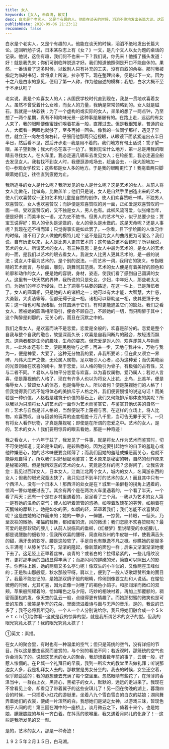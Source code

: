 ```yaml
---
title: 女人
keywords: [女人, 朱自清, 散文]
desc: 白水是个老实人，又是个有趣的人。他能在谈天的时候，滔滔不绝地发出长篇大论。这回听勉子说，日本某杂志上有《女？》一文，是几个文人以女为题的桌话的记录。
publishDate: 2020-09-06 21:23:12
recommend: false
---
```


白水是个老实人，又是个有趣的人。他能在谈天的时候，滔滔不绝地发出长篇大论。这回听勉子说，日本某杂志上有《女？》一文，是几个文人以女为题的桌话的记录。他说，这倒有趣，我们何不也来一下？我们说，你先来！他搔了搔头发道：好！就是我先来；你们可别临阵脱逃才好。我们知道他照例是开口不能自休的。果然，一番话费了这多时候，以致别人只有补充的工夫，没有自叙的余裕。那时我被指定为临时书记，曾将桌上所说，拉杂写下。现在整理出来，便是以下一文。因为十之八是白水的意见，便用了第一人称，作为他自述的模样；我想，白水大概不至于不承认吧？

老实说，我是个欢喜女人的人；从国民学校时代直到现在，我总一贯地欢喜着女人。虽然不曾受着什么女难，而女人的力量，我确是常常领略到的。女人就是磁石，我就是一块软铁；为了一个虚构的或实际的女人，呆呆的想了一两点钟，乃至想了一两个星期，真有不知肉味光景--这种事是屡屡有的。在路上走，远远的有女人来了，我的眼睛便像蜜蜂们嗅着花香一般，直攫过去。但是我很知足，普通的女人，大概看一两眼也就够了，至多再掉一回头。像我的一位同学那样，遇见了异性，就立正--向左或向右转，仔细用他那两只近视眼，从眼镜下面紧紧追出去半日半日，然后看不见，然后开步走--我是用不着的。我们地方有句土话说：乖子望一眼，呆子望到晚；我大约总在乖子一边了。我到无论什么地方，第一总是用我的眼睛去寻找女人。在火车里，我必走遍几辆车去发见女人；在轮船里，我必走遍全船去发见女人。我若找不到女人时，我便逛游戏场去，赶庙会去，--我大胆地加一句--参观女学校去；这些都是女人多的地方。于是我的眼睛更忙了！我拖着两只脚跟着她们走，往往直到疲倦为止。

我所追寻的女人是什么呢？我所发见的女人是什么呢？这是艺术的女人。从前人将女人比做花，比做鸟，比做羔羊；他们只是说，女人是自然手里创造出来的艺术，使人们欢喜赞叹--正如艺术的儿童是自然的创作，使人们欢喜赞叹一样。不独男人欢喜赞叹，女人也欢喜赞叹；而妒便是欢喜赞叹的另一面，正如爱是欢喜赞叹的一面一样。受欢喜赞叹的，又不独是女人，男人也有。此柳风流可爱，似张绪当年，便是好例；而美丰仪一语，尤为史不绝书。但男人的艺术气分，似乎总要少些；贾宝玉说得好：男人的骨头是泥做的，女人的骨头是水做的。这是天命呢？还是人事呢？我现在还不得而知；只觉得事实是如此罢了。--你看，目下学绘画的人体习作的时候，谁不用了女人做他的模特儿呢？这不是因为女人的曲线更为可爱么？我们说，自有历史以来，女人是比男人更其艺术的；这句话总该不会错吧？所以我说，艺术的女人。所谓艺术的女人，有三种意思：是女人中最为艺术的，是女人的艺术的一面，是我们以艺术的眼去看女人。我说女人比男人更其艺术的，是一般的说法；说女人中最为艺术的，是个别的说法。--而艺术一词，我用它的狭义，专指眼睛的艺术而言，与绘画，雕刻，跳舞同其范类。艺术的女人便是有着美好的颜色和轮廓和动作的女人，便是她的容貌，身材，姿态，使我们看了感到自己圆满的女人。这里有一块天然的界碑，我所说的只是处女，少妇，中年妇人，那些老太太们，为她们的年岁所侵蚀，已上了凋零与枯萎的路途，在这一件上，已是落伍者了。女人的圆满相，只是她的人的诸相之一；她可以有大才能，大智慧，大仁慈，大勇毅，大贞洁等等，但都无碍于这一相。诸相可以帮助这一相，使其更臻于充实；这一相也可帮助诸相，分其圆满于它们，有时更能遮盖它们的缺处。我们之看女人，若被她的圆满相所吸引，便会不顾自己，不顾她的一切，而只陶醉于其中；这个陶醉是刹那的，无关心的，而且在沉默之中的。

我们之看女人，是欢喜而决不是恋爱。恋爱是全般的，欢喜是部分的。恋爱是整个自我与整个自我的融合，故坚深而久长；欢喜是自我间断片的融合，故轻浅而飘忽。这两者都是生命的趣味，生命的姿态。但恋爱是对人的，欢喜却兼人与物而言。--此外本还有仁爱，便是民胞物与之怀；再进一步，天地与我并生，万物与我为一，便是神爱，大爱了。这种无分物我的爱，非我所要论；但在此又须立一界碑，凡伟大庄严之像，无论属人属物，足以吸引人心者，必为这种爱；而优美艳丽的光景则始在欢喜的阈中。至于恋爱，以人格的吸引为骨子，有极强的占有性，又与二者不同。Ｙ君以人与物平分恋爱与欢喜，以为喜仅属物，爱乃属人；若对人言喜，便是蔑视他的人格了。现在有许多人也以为将女人比花，比鸟，比羔羊，便是侮辱女人；赞颂女人的体态，也是侮辱女人。所以者何？便是蔑视她们的人格了！但我觉得我们若不能将体态的美排斥于人格之外，我们便要慢慢的说这句话！而美若是一种价值，人格若是建筑于价值的基石上，我们又何能排斥那体态的美呢？所以我以为只须将女人的艺术的一面作为艺术而鉴赏它，与鉴赏其他优美的自然一样；艺术与自然是非人格的，当然便说不上蔑视与否。在这样的立场上，将人比物，欢喜赞叹，自与因袭的玩弄的态度相差十万八千里，当可告无罪于天下。--只有将女人看作玩物，才真是蔑视呢；即使是在所谓的恋爱之中。艺术的女人，是的，艺术的女人！我们要用惊异的眼去看她，那是一种奇迹！

我之看女人，十六年于兹了，我发见了一件事，就是将女人作为艺术而鉴赏时，切不可使她知道；无论是生疏的，是较熟悉的。因为这要引起她性的自卫的羞耻心或他种嫌恶心，她的艺术味便要变稀薄了；而我们因她的羞耻或嫌恶而关心，也就不能静观自得了。所以我们只好秘密地鉴赏；艺术原来是秘密的呀，自然的创作原来是秘密的呀。但是我所欢喜的艺术的女人，究竟是怎样的呢？您得问了。让我告诉您：我见过西洋女人，日本女人，江南江北两个女人，城内的女人，名闻浙东西的女人；但我的眼光究竟太狭了，我只见过不到半打的艺术的女人！而且其中只有一个西洋人，没有一个日本人！那西洋的处女是在Ｙ城里一条僻巷的拐角上遇着的，惊鸿一瞥似地便过去了。其余有两个是在两次火车里遇着的，一个看了半天，一个看了两天；还有一个是在乡村里遇着的，足足看了三个月。--我以为艺术的女人第一是有她的温柔的空气；使人如听着箫管的悠扬，如嗅着玫瑰花的芬芳，如躺着在天鹅绒的厚毯上。她是如水的密，如烟的轻，笼罩着我们；我们怎能不欢喜赞叹呢？这是由她的动作而来的；她的一举步，一伸腰，一掠鬓，一转眼，一低头，乃至衣袂的微扬，裙幅的轻舞，都如蜜的流，风的微漾；我们怎能不欢喜赞叹呢？最可爱的是那软软的腰儿；从前人说临风的垂柳，《红楼梦》里说晴雯的水蛇腰儿，都是说腰肢的细软的；但我所欢喜的腰呀，简直和苏州的牛皮糖一样，使我满舌头的甜，满牙齿的软呀。腰是这般软了，手足自也有飘逸不凡之概。你瞧她的足胫多么丰满呢！从膝关节以下，渐渐的隆起，像新蒸的面包一样；后来又渐渐渐渐地缓下去了。这足胫上正罩着丝袜，淡青的？或者白的？拉得紧紧的，一些儿绉纹没有，更将那丰满的曲线显得丰满了；而那闪闪的鲜嫩的光，简直可以照出人的影子。你再往上瞧，她的两肩又多么亭匀呢！像双生的小羊似的，又像两座玉峰似的；正是秋山那般瘦，秋水那般平呀。肩以上，便到了一般人讴歌颂赞所集的面目了。我最不能忘记的，是她那双鸽子般的眼睛，伶俐到像要立刻和人说话。在惺忪微倦的时候，尤其可喜，因为正像一对睡了的褐色小鸽子。和那润泽而微红的双颊，苹果般照耀着的，恰如曙色之与夕阳，巧妙的相映衬着。再加上那覆额的，稠密而蓬松的发，像天空的乱云一般，点缀得更有情趣了。而她那甜蜜的微笑也是可爱的东西；微笑是半开的花朵，里面流溢着诗与画与无声的音乐。是的，我说的已多了；我不必将我所见的，一个人一个人分别说给你，我只将她们融合成一个Ｓｋｅｔｃｈ①给你看--这就是我的惊异的型，就是我所谓艺术的女子的型。但我的眼光究竟太狭了！我的眼光究竟太狭了！

①英文：素描。

在女人的聚会里，有时也有一种温柔的空气；但只是笼统的空气，没有详细的节目。所以这是要由远观而鉴赏的，与个别的看法不同；若近观时，那笼统的空气也许会消失了的。说起这艺术的女人的聚会，我却想着数年前的事了，云烟一般，好惹人怅惘的。在Ｐ城一个礼拜日的早晨，我到一所宏大的教堂里去做礼拜；听说那边女人多，我是礼拜女人去的。那教堂是男女分坐的。我去的时候，女坐还空着，似乎颇遥遥的；我的遐想便去充满了每个空坐里。忽然眼睛有些花了，在薄薄的香泽当中，一群白上衣，黑背心，黑裙子的女人，默默的，远远的走进来了。我现在不曾看见上帝，却看见了带着翼子的这些安琪儿了！另一回在傍晚的湖上，暮霭四合的时候，一只插着小红花的游艇里，坐着八九个雪白雪白的白衣的姑娘；湖风舞弄着她们的衣裳，便成一片浑然的白。我想她们是湖之女神，以游戏三昧，暂现色相于人间的呢！第三回在湖中的一座桥上，淡月微云之下，倚着十来个，也是姑娘，朦朦胧胧的与月一齐白着。在抖荡的歌喉里，我又遇着月姊儿的化身了！--这些是我所发见的又一型。

是的，艺术的女人，那是一种奇迹！

１９２５年２月１５日，白马湖。　　　

